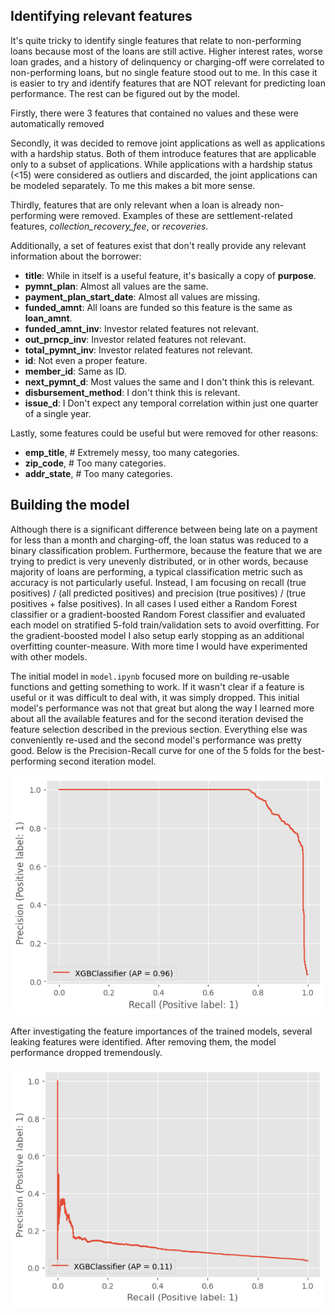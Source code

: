 ## Identifying relevant features

It's quite tricky to identify single features that relate to non-performing loans because most of the loans are still active. Higher interest rates, worse loan grades, and a history of delinquency or charging-off were correlated to non-performing loans, but no single feature stood out to me. In this case it is easier to try and identify features that are NOT relevant for predicting loan performance. The rest can be figured out by the model.

Firstly, there were 3 features that contained no values and these were automatically removed

Secondly, it was decided to remove joint applications as well as applications with a hardship status. Both of them introduce features that are applicable only to a subset of applications. While applications with a hardship status (<15) were considered as outliers and discarded, the joint applications can be modeled separately. To me this makes a bit more sense.

Thirdly, features that are only relevant when a loan is already non-performing were removed. Examples of these are settlement-related features, *collection_recovery_fee*, or *recoveries*.

Additionally, a set of features exist that don't really provide any relevant information about the borrower:

- **title**: While in itself is a useful feature, it's basically a copy of **purpose**.
- **pymnt_plan**: Almost all values are the same.
- **payment_plan_start_date**: Almost all values are missing.
- **funded_amnt**: All loans are funded so this feature is the same as **loan_amnt**.
- **funded_amnt_inv**: Investor related features not relevant.
- **out_prncp_inv**: Investor related features not relevant.
- **total_pymnt_inv**: Investor related features not relevant.
- **id**: Not even a proper feature.
- **member_id**: Same as ID.
- **next_pymnt_d**: Most values the same and I don't think this is relevant.
- **disbursement_method**: I don't think this is relevant.
- **issue_d**: I Don't expect any temporal correlation within just one quarter of a single year.

Lastly, some features could be useful but were removed for other reasons:

- **emp_title**,  # Extremely messy, too many categories.
- **zip_code**,  # Too many categories.
- **addr_state**,  # Too many categories.

## Building the model

Although there is a significant difference between being late on a payment for less than a month and charging-off, the loan status was reduced to a binary classification problem. Furthermore, because the feature that we are trying to predict is very unevenly distributed, or in other words, because majority of loans are performing, a typical classification metric such as accuracy is not particularly useful. Instead, I am focusing on recall (true positives) / (all predicted positives) and precision (true positives) / (true positives + false positives). In all cases I used either a Random Forest classifier or a gradient-boosted Random Forest classifier and evaluated each model on stratified 5-fold train/validation sets to avoid overfitting. For the gradient-boosted model I also setup early stopping as an additional overfitting counter-measure. With more time I would have experimented with other models.

The initial model in `model.ipynb` focused more on building re-usable functions and getting something to work. If it wasn't clear if a feature is useful or it was difficult to deal with, it was simply dropped. This initial model's performance was not that great but along the way I learned more about all the available features and for the second iteration devised the feature selection described in the previous section. Everything else was conveniently re-used and the second model's performance was pretty good. Below is the Precision-Recall curve for one of the 5 folds for the best-performing second iteration model.

![res1](../plots/boosted_it2_fold1.png)

After investigating the feature importances of the trained models, several leaking features were identified. After removing them, the model performance dropped tremendously.

![res2](../plots/boosted_it3_fold1.png)